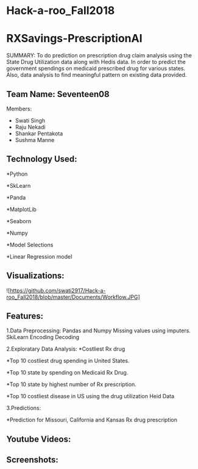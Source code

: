 # Hack-a-roo_Fall2018

# RXSavings-PrescriptionAI

SUMMARY:
To do prediction on prescription drug claim analysis using the State Drug Utilization data along with Hedis data. In order to predict the government spendings on medicaid prescribed drug for various states.
Also, data analysis  to find meaningful pattern on existing data provided.


## Team Name: Seventeen08
Members:
* Swati Singh     
* Raju Nekadi
* Shankar Pentakota
* Sushma Manne


## Technology Used:
*Python


*SkLearn


*Panda


*MatplotLib



*Seaborn



*Numpy




*Model Selections





*Linear Regression model


## Visualizations:


![https://github.com/swati2917/Hack-a-roo_Fall2018/blob/master/Documents/Workflow.JPG]






## Features:
1.Data Preprocessing:
Pandas and Numpy
Missing values using imputers. SkiLearn 
Encoding Decoding 


2.Exploratary Data Analysis: 
*Costliest Rx drug 

*Top 10 costliest drug spending in United States.

*Top 10 state by spending on Medicaid Rx Drug.

*Top 10 state by highest number of Rx prescription.
 
 *Top 10 costliest disease in US using the drug utilization Heid Data
 
 
3.Predictions:

*Prediction for Missouri, California and Kansas Rx drug prescription






## Youtube Videos:




## Screenshots:
